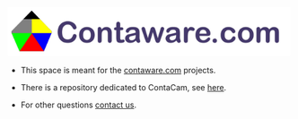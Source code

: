 [![Contaware](../assets/contaware-header.png)](https://www.contaware.com/)

- This space is meant for the [contaware.com](https://www.contaware.com/) projects.

- There is a repository dedicated to ContaCam, see [here](https://github.com/frakman1/ContaCam/).

- For other questions [contact us](https://www.contaware.com/support-contact.html).
